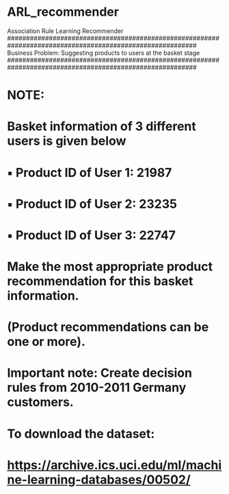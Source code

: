 # ARL_recommender
Association Rule Learning Recommender
##########################################################################################################
Business Problem: Suggesting products to users at the basket stage
##########################################################################################################
# NOTE:
# Basket information of 3 different users is given below
# ▪ Product ID of User 1: 21987
# ▪ Product ID of User 2: 23235
# ▪ Product ID of User 3: 22747

# Make the most appropriate product recommendation for this basket information.
# (Product recommendations can be one or more).
# Important note: Create decision rules from 2010-2011 Germany customers.

# To download the dataset:
# https://archive.ics.uci.edu/ml/machine-learning-databases/00502/

